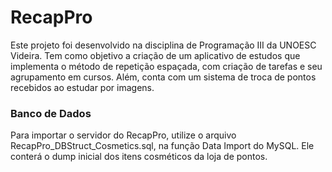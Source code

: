 
# RecapPro
Este projeto foi desenvolvido na disciplina de Programação III da UNOESC Videira. Tem como objetivo a criação de um aplicativo de estudos que implementa o método de repetição espaçada, com criação de tarefas e seu agrupamento em cursos. Além, conta com um sistema de troca de pontos recebidos ao estudar por imagens.



### Banco de Dados
Para importar o servidor do RecapPro, utilize o arquivo RecapPro_DBStruct_Cosmetics.sql, na função Data Import do MySQL. Ele conterá o dump inicial dos itens cosméticos da loja de pontos.
